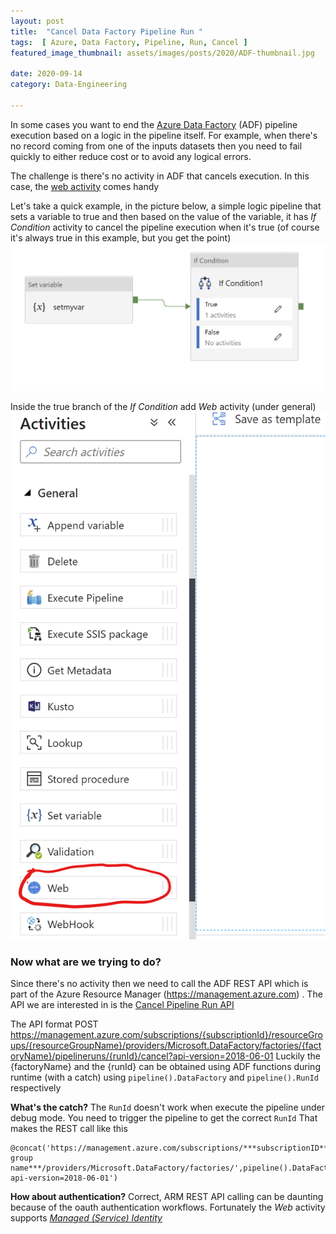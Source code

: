 ```yaml
---
layout: post  
title:  "Cancel Data Factory Pipeline Run "  
tags:  [ Azure, Data Factory, Pipeline, Run, Cancel ]  
featured_image_thumbnail: assets/images/posts/2020/ADF-thumbnail.jpg 

date: 2020-09-14
category: Data-Engineering

---
```


In some cases you want to end the [Azure Data Factory](https://docs.microsoft.com/en-us/azure/data-factory/) (ADF) pipeline execution based on a logic in the pipeline itself. For example, when there's no record coming from one of the inputs datasets then you need to fail quickly to either reduce cost or to avoid any logical errors. 

The challenge is there's no activity in ADF that cancels execution. In this case, the [web activity](https://docs.microsoft.com/en-us/azure/data-factory/control-flow-web-activity) comes handy 

Let's take a quick example, in the picture below, a simple logic pipeline that sets a variable to true and then based on the value of the variable, it has *If Condition* activity to cancel the pipeline execution when it's true (of course it's always true in this example, but you get the point)
![simple logic pipeline](/assets/images/posts/2020/adf-logic.png)

Inside the true branch of the *If Condition* add *Web* activity (under general) 
![Web Activity](/assets/images/posts/2020/adf-web-activity.png)

### Now what are we trying to do?
Since there's no activity then we need to call the ADF REST API which is part of the Azure Resource Manager (https://management.azure.com) .
The API we are interested in is the [Cancel Pipeline Run API](https://docs.microsoft.com/en-us/rest/api/datafactory/pipelineruns/cancel) 

The API format 
POST https://management.azure.com/subscriptions/{subscriptionId}/resourceGroups/{resourceGroupName}/providers/Microsoft.DataFactory/factories/{factoryName}/pipelineruns/{runId}/cancel?api-version=2018-06-01
Luckily the {factoryName} and the {runId} can be obtained using ADF functions during runtime (with a catch) using `pipeline().DataFactory` and `pipeline().RunId` respectively 

**What's the catch?** 
The `RunId` doesn't work when execute the pipeline under debug mode. You need to trigger the pipeline to get the correct `RunId`
That makes the REST call like this 

    @concat('https://management.azure.com/subscriptions/***subscriptionID***/resourceGroups/***resource group name***/providers/Microsoft.DataFactory/factories/',pipeline().DataFactory,'/pipelineruns/',pipeline().RunId,'/cancel?api-version=2018-06-01')

**How about authentication?**
Correct, ARM REST API calling can be daunting because of the oauth authentication workflows. Fortunately the *Web* activity supports [*Managed (Service) Identity*](https://docs.microsoft.com/en-us/azure/data-factory/data-factory-service-identity)  

<!--stackedit_data:
eyJoaXN0b3J5IjpbMTg4NDMxMDgzLC0xODQwMDQ4NDc2LDcxMz
MyNDkxOCwxOTY3NTg2OTU5LDkwNjYyNDE2OV19
-->
